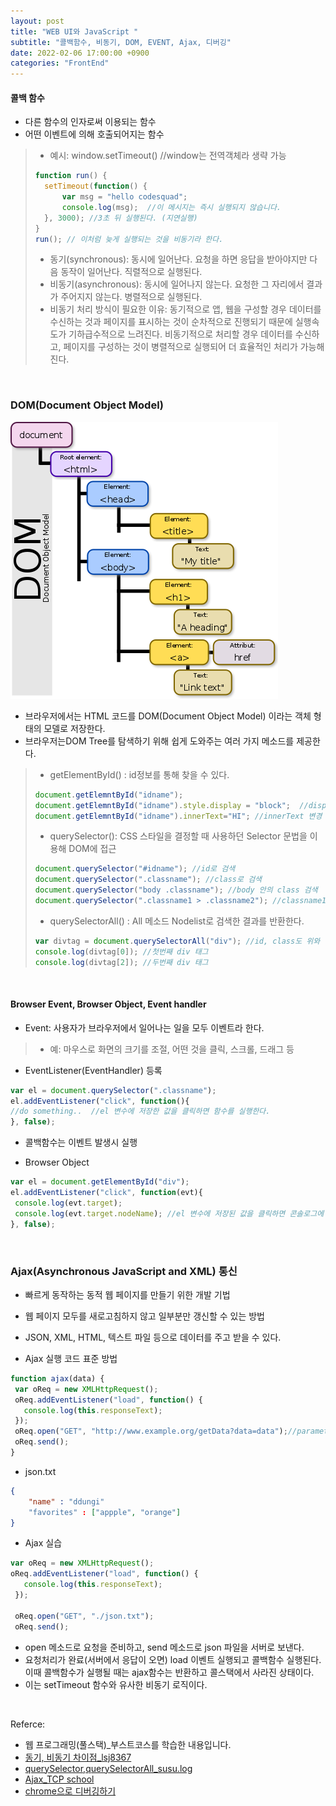 ```yaml
---
layout: post
title: "WEB UI와 JavaScript "
subtitle: "콜백함수, 비동기, DOM, EVENT, Ajax, 디버깅"
date: 2022-02-06 17:00:00 +0900
categories: "FrontEnd"
---
```


#### 콜백 함수
- 다른 함수의 인자로써 이용되는 함수
- 어떤 이벤트에 의해 호출되어지는 함수
> - 예시: window.setTimeout() //window는 전역객체라 생략 가능
> ```javascript
> function run() {
>   setTimeout(function() {
>       var msg = "hello codesquad";
>       console.log(msg);  //이 메시지는 즉시 실행되지 않습니다.
>   }, 3000); //3초 뒤 실행된다. (지연실행)
>}
> run(); // 이처럼 늦게 실행되는 것을 비동기라 한다. 
> ```
> - 동기(synchronous): 동시에 일어난다. 요청을 하면 응답을 받아야지만 다음 동작이 일어난다. 직렬적으로 실행된다.
> - 비동기(asynchronous): 동시에 일어나지 않는다. 요청한 그 자리에서 결과가 주어지지 않는다. 병렬적으로 실행된다. 
> - 비동기 처리 방식이 필요한 이유: 동기적으로 앱, 웹을 구성할 경우 데이터를 수신하는 것과 페이지를 표시하는 것이 순차적으로 진행되기 때문에 실행속도가 기하급수적으로 느려진다. 비동기적으로 처리할 경우 데이터를 수신하고, 페이지를 구성하는 것이 병렬적으로 실행되어 더 효율적인 처리가 가능해진다. 

<br>

### DOM(Document Object Model)

![domtree](/img/posts/webandui/domtree.png)
- 브라우저에서는 HTML 코드를 DOM(Document Object Model) 이라는 객체 형태의 모델로 저장한다.
- 브라우저는DOM Tree를 탐색하기 위해 쉽게 도와주는 여러 가지 메소드를 제공한다.
> - getElementById() :  id정보를 통해 찾을 수 있다.
> 
> ```javascript
> document.getElemntById("idname");
> document.getElemntById("idname").style.display = "block";  //display="block"으로 변경
>document.getElemntById("idname").innerText="HI"; //innerText 변경
> ```
> - querySelector(): CSS 스타일을 결정할 때 사용하던 Selector 문법을 이용해 DOM에 접근
> 
> ```javascript
> document.querySelector("#idname"); //id로 검색
> document.querySelector(".classname"); //class로 검색
> document.querySelector("body .classname"); //body 안의 class 검색
> document.querySelector(".classname1 > .classname2"); //classname1의 자식요소인 classname2 검색
>```
> - querySelectorAll() : All 메소드 Nodelist로 검색한 결과를 반환한다.
> 
> ```javascript
> var divtag = document.querySelectorAll("div"); //id, class도 위와 같이 검색 가능, div 태그 모두 반환한다. 리스트 형식으로 접근 가능하다. 
> console.log(divtag[0]); //첫번째 div 태그
> console.log(divtag[2]); //두번째 div 태그
>```

<br>

#### Browser Event, Browser Object, Event handler
- Event: 사용자가 브라우저에서 일어나는 일을 모두 이벤트라 한다.
> - 예: 마우스로 화면의 크기를 조절, 어떤 것을 클릭, 스크롤, 드래그 등

- EventListener(EventHandler) 등록

```javascript
var el = document.querySelector(".classname");
el.addEventListener("click", function(){
//do something..  //el 변수에 저장한 값을 클릭하면 함수를 실행한다.
}, false);

```
- 콜백함수는 이벤트 발생시 실행

- Browser Object
```javascript
var el = document.getElementById("div");
el.addEventListener("click", function(evt){
 console.log(evt.target);
 console.log(evt.target.nodeName); //el 변수에 저장된 값을 클릭하면 콘솔로그에 요소와 노드이름을 남기는 함수를 실행한다.  
}, false);
```

<br>

### Ajax(Asynchronous JavaScript and XML) 통신 
- 빠르게 동작하는 동적 웹 페이지를 만들기 위한 개발 기법
- 웹 페이지 모두를 새로고침하지 않고 일부분만 갱신할 수 있는 방법
- JSON, XML, HTML, 텍스트 파일 등으로 데이터를 주고 받을 수 있다. 

- Ajax 실행 코드 표준 방법

```javascript
function ajax(data) {
 var oReq = new XMLHttpRequest();
 oReq.addEventListener("load", function() {
   console.log(this.responseText);
 });    
 oReq.open("GET", "http://www.example.org/getData?data=data");//parameter를 붙여서 보낼수있음. 
 oReq.send();
}
```
- json.txt

```json
{
    "name" : "ddungi"
    "favorites" : ["appple", "orange"]
}
```
- Ajax 실습

```javascript
var oReq = new XMLHttpRequest();
oReq.addEventListener("load", function() {
   console.log(this.responseText);
 });    

 oReq.open("GET", "./json.txt");
 oReq.send();

```
- open 메소드로 요청을 준비하고, send 메소드로 json 파일을 서버로 보낸다.
- 요청처리가 완료(서버에서 응답이 오면) load 이벤트 실행되고 콜백함수 실행된다. 이때 콜백함수가 실행될 때는 ajax함수는 반환하고 콜스택에서 사라진 상태이다.
- 이는 setTimeout 함수와 유사한 비동기 로직이다.

<br>

Referce:
- 웹 프로그래밍(풀스택)_부스트코스를 학습한 내용입니다.
- [동기, 비동기 차이점_lsj8367](https://velog.io/@lsj8367/Javascript-%EB%8F%99%EA%B8%B0%EC%99%80-%EB%B9%84%EB%8F%99%EA%B8%B0%EB%B0%A9%EC%8B%9D%EC%9D%98-%EC%B0%A8%EC%9D%B4%EC%A0%90)
- [querySelector,querySelectorAll_susu.log](https://velog.io/@rhftnqls/querySelector-querySelectorAll)
- [Ajax_TCP school](http://www.tcpschool.com/ajax/intro)
- [chrome으로 디버깅하기](https://ko.javascript.info/debugging-chrome)